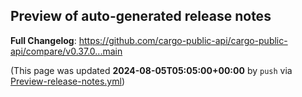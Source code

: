 ## Preview of auto-generated release notes
<!-- Release notes generated using configuration in .github/release.yml at main -->



**Full Changelog**: https://github.com/cargo-public-api/cargo-public-api/compare/v0.37.0...main


(This page was updated **2024-08-05T05:05:00+00:00** by `push` via [Preview-release-notes.yml](https://github.com/cargo-public-api/cargo-public-api/actions/runs/10242910368))
